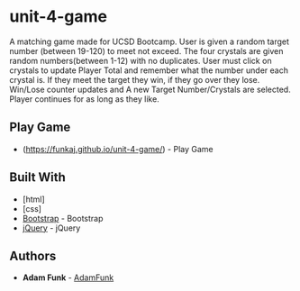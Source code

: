 # unit-4-game
A matching game made for UCSD Bootcamp. 
User is given a random target number (between 19-120) to meet not exceed. The four crystals are given random numbers(between 1-12) with no duplicates. User must click on crystals to update Player Total and remember what the number under each crystal is. If they meet the target they win, if they go over they lose. Win/Lose counter updates and A new Target Number/Crystals are selected. Player continues for as long as they like. 

## Play Game
* (https://funkaj.github.io/unit-4-game/) - Play Game

## Built With
* [html]
* [css]
* [Bootstrap](https://getbootstrap.com/) - Bootstrap
* [jQuery](http://jquery.com/) - jQuery

## Authors

* **Adam Funk** - [AdamFunk](https://github.com/funkaj)


